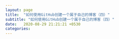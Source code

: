 ```yaml
---
layout: page
title:  "如何使用GitHub创建一个属于自己的博客（四）"
subtitle: "如何使用GitHub创建一个属于自己的博客（四）"
date:   2020-08-29 21:21:21 +0530
categories: 
---
```


#